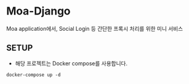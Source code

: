 # Moa-Django

Moa application에서, Social Login 등 간단한 프록시 처리를 위한 미니 서비스


## SETUP
- 해당 프로젝트는 Docker compose를 사용합니다.

```console
docker-compose up -d
```